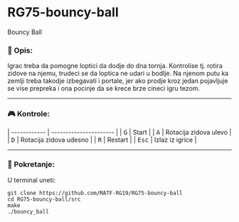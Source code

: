 # RG75-bouncy-ball
Bouncy Ball

### :memo: Opis:
Igrac treba da pomogne loptici da dodje do dna tornja. Kontrolise tj. rotira zidove na njemu, trudeci se da loptica ne udari u bodlje. Na njenom putu ka zemlji treba takodje izbegavati i portale, jer ako prodje kroz jedan pojavljuje se vise prepreka i ona pocinje da se krece brze cineci igru tezom.
___
### :video_game: Kontrole:

| ------------ | ---------------------- |
| <kbd>G</kbd> | Start |
| <kbd>A</kbd> | Rotacija zidova ulevo  | 
| <kbd>D</kbd> | Rotacija zidova udesno |
| <kbd>R</kbd> | Restart |
| <kbd>Esc</kbd> | Izlaz iz igrice |
___
### :wrench: Pokretanje:
U terminal uneti:
```shell
git clone https://github.com/MATF-RG19/RG75-bouncy-ball
cd RG75-bouncy-ball/src
make
./bouncy_ball
```
